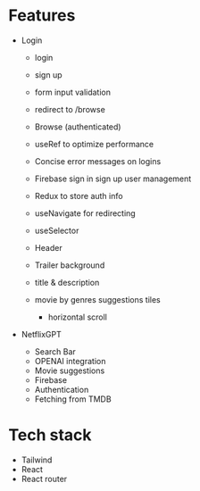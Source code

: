 # Features

-   Login

    -   login
    -   sign up
    -   form input validation
    -   redirect to /browse
    -   Browse (authenticated)
    -   useRef to optimize performance
    -   Concise error messages on logins
    -   Firebase sign in sign up user management
    -   Redux to store auth info
    -   useNavigate for redirecting
    -   useSelector

    -   Header
    -   Trailer background
    -   title & description
    -   movie by genres suggestions tiles
        -   horizontal scroll

-   NetflixGPT
    -   Search Bar
    -   OPENAI integration
    -   Movie suggestions
    -   Firebase
    -   Authentication
    -   Fetching from TMDB

# Tech stack

-   Tailwind
-   React
-   React router
